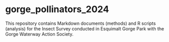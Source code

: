 # gorge_pollinators_2024
 
This repository contains Markdown documents (methods) and R scripts (analysis) for the Insect Survey conducted in Esquimalt Gorge Park with the Gorge Waterway Action Society.